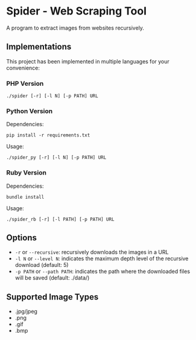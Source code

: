 # Spider - Web Scraping Tool

A program to extract images from websites recursively.

## Implementations

This project has been implemented in multiple languages for your convenience:

### PHP Version

```
./spider [-r] [-l N] [-p PATH] URL
```

### Python Version

Dependencies:
```
pip install -r requirements.txt
```

Usage:
```
./spider_py [-r] [-l N] [-p PATH] URL
```

### Ruby Version

Dependencies:
```
bundle install
```

Usage:
```
./spider_rb [-r] [-l PATH] [-p PATH] URL
```

## Options

- `-r` or `--recursive`: recursively downloads the images in a URL
- `-l N` or `--level N`: indicates the maximum depth level of the recursive download (default: 5)
- `-p PATH` or `--path PATH`: indicates the path where the downloaded files will be saved (default: ./data/)

## Supported Image Types

- .jpg/jpeg
- .png
- .gif
- .bmp
